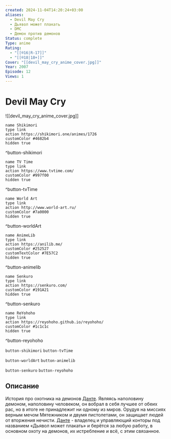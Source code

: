 ```yaml
---
created: 2024-11-04T14:20:24+03:00
aliases:
  - Devil May Cry
  - Дьявол может плакать
  - DMC
  - Демон против демонов
Status: complete
Type: anime
Rating:
  - "[[®️16|R-17]]"
  - "[[®️18|18+]]"
Cover: "[[devil_may_cry_anime_cover.jpg]]"
Year: 2007
Episode: 12
Views: 1
---
```


# Devil May Cry

![[devil_may_cry_anime_cover.jpg]]

```button
name Shikimori
type link
action https://shikimori.one/animes/1726
customColor #4682b4
hidden true
```
^button-shikimori

```button
name TV Time
type link
action https://www.tvtime.com/
customColor #997f00
hidden true
```
^button-tvTime

```button
name World Art
type link
action http://www.world-art.ru/
customColor #7a0000
hidden true
```
^button-worldArt

```button
name AnimeLib
type link
action https://anilib.me/
customColor #252527
customTextColor #7E57C2
hidden true
```
^button-animelib

```button
name Senkuro
type link
action https://senkuro.com/
customColor #191A21
hidden true
```
^button-senkuro

```button
name ReYohoho
type link
action https://reyohoho.github.io/reyohoho/
customColor #1c1c1c
hidden true
```
^button-reyohoho

`button-shikimori` `button-tvTime`

`button-worldArt` `button-animelib`

`button-senkuro` `button-reyohoho`

## Описание

История про охотника на демонов [Данте](https://shikimori.one/characters/2880-dante). Являясь наполовину демоном, наполовину человеком, он вобрал в себя лучшее от обеих рас, но в итоге не принадлежит ни одному из миров. Орудуя на миссиях верным мечом Мятежником и двумя пистолетами, он защищает людей от вторжения нечисти. [Данте](https://shikimori.one/characters/2880-dante) - владелец и управляющий конторы под названием «Дьявол может плакать» и берётся за любую работу, в основном охоту на демонов, их истребление и всё, с этим связанное.
